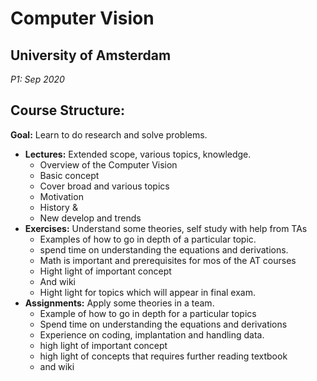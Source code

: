 # Computer Vision
## University of Amsterdam
_P1: Sep 2020_



## Course Structure: 
**Goal:** Learn to do research and solve problems. 
- **Lectures:** Extended scope, various topics, knowledge. 
  - Overview of the Computer Vision 
  - Basic concept 
  - Cover broad and various topics 
  - Motivation
  - History &
  - New develop and trends 
- **Exercises:** Understand some theories, self study with help from TAs
  - Examples of how to go in depth of a particular topic. 
  - spend time on understanding the equations and derivations. 
  - Math is important and prerequisites for mos of the AT courses 
  - Hight light of important concept 
  - And wiki
  - Hight light for topics which will appear in final exam. 
- **Assignments:** Apply some theories in a team. 
  -  Example of how to go in depth for a particular topics
  -  Spend time on understanding the equations and derivations
  -  Experience on coding, implantation and handling data. 
  -  high light of important concept 
  -  high light of concepts that requires further reading textbook 
  -  and wiki 

